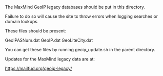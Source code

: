 The MaxMind GeoIP legacy databases should be put in this directory.

Failure to do so will cause the site to throw errors when logging searches or domain lookups.

These files should be present:

GeoIPASNum.dat
GeoIP.dat
GeoLiteCity.dat

You can get these files by running geoip_update.sh in the parent directory.

Updates for the MaxMind legacy data are at:

https://mailfud.org/geoip-legacy/
